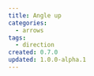 ```yaml
---
title: Angle up
categories:
  - arrows
tags:
  - direction
created: 0.7.0
updated: 1.0.0-alpha.1
---
```

